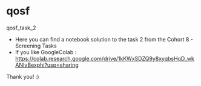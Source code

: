 # qosf
qosf_task_2

- Here you can find a notebook solution to the task 2 from the Cohort 8 - Screening Tasks
- If you like GoogleColab : https://colab.research.google.com/drive/1kKWxSDZQ9y8xyqbsHqD_wkANIvBexphi?usp=sharing

Thank you! :)
